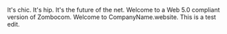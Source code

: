 It's chic.  It's hip.  It's the future of the net.  Welcome to a Web 5.0 compliant version of Zombocom.  Welcome to CompanyName.website.  This is a test edit.
